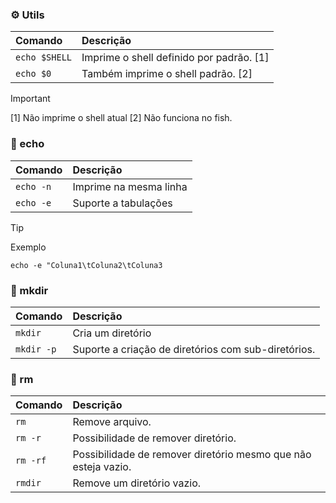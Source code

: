 ### :gear: Utils

| Comando | Descrição |
| :-      | :-|
| `echo $SHELL` | Imprime o shell definido por padrão. [1]
| `echo $0` | Também imprime o shell padrão. [2]

> [!IMPORTANT]
> [1] Não imprime o shell atual
> [2] Não funciona no fish.

### :shell: echo
| Comando | Descrição |
| :-      | :-         |
| `echo -n` | Imprime na mesma linha
| `echo -e` | Suporte a tabulações

> [!TIP]
> Exemplo

```echo -e "Coluna1\tColuna2\tColuna3```

### :shell: mkdir
| Comando | Descrição |
| :-      | :-         |
| `mkdir` | Cria um diretório
| `mkdir -p` | Suporte a criação de diretórios com sub-diretórios.

### :shell: rm
| Comando | Descrição |
| :-      | :-         |
| `rm`    | Remove arquivo.
| `rm -r` | Possibilidade de remover diretório.
| `rm -rf`| Possibilidade de remover diretório mesmo que não esteja vazio.
| `rmdir` | Remove um diretório vazio.